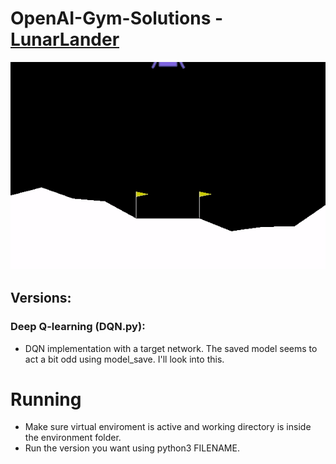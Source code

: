 # OpenAI-Gym-Solutions - [LunarLander]()

![](../Extra/04.LunarLanderSolved.gif)

## Versions:

### Deep Q-learning (DQN.py):
- DQN implementation with a target network. The saved model seems to act a bit odd using model_save. I'll look into this.

# Running
- Make sure virtual enviroment is active and working directory is inside the environment folder.
- Run the version you want using python3 FILENAME.